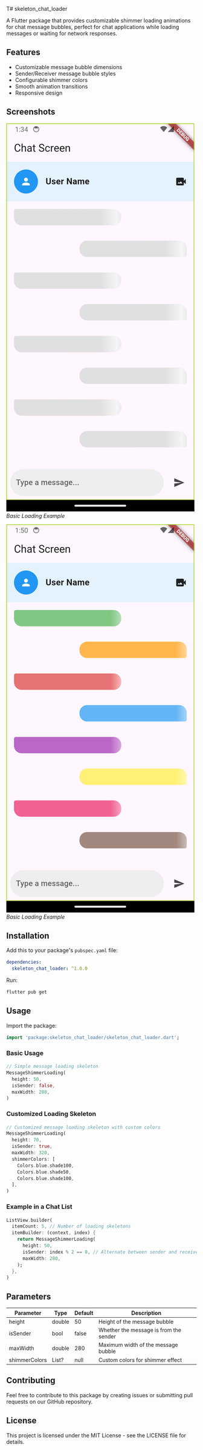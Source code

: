 <!--
This README describes the package. If you publish this package to pub.dev,
this README's contents appear on the landing page for your package.

For information about how to write a good package README, see the guide for
[writing package pages](https://dart.dev/guides/libraries/writing-package-pages).

For general information about developing packages, see the Dart guide for
[creating packages](https://dart.dev/guides/libraries/create-library-packages)
and the Flutter guide for
[developing packages and plugins](https://flutter.dev/developing-packages).
-->

T# skeleton_chat_loader

A Flutter package that provides customizable shimmer loading animations for chat message bubbles, perfect for chat applications while loading messages or waiting for network responses.

## Features

- Customizable message bubble dimensions
- Sender/Receiver message bubble styles
- Configurable shimmer colors
- Smooth animation transitions
- Responsive design

## Screenshots

![Basic Loading Example](images/simple.png)
*Basic Loading Example*

![Custom Loading Example](images/colured.png)
*Basic Loading Example*

## Installation

Add this to your package's `pubspec.yaml` file:

```yaml
dependencies:
  skeleton_chat_loader: ^1.0.0
```

Run:
```bash
flutter pub get
```

## Usage

Import the package:

```dart
import 'package:skeleton_chat_loader/skeleton_chat_loader.dart';
```

### Basic Usage

```dart
// Simple message loading skeleton
MessageShimmerLoading(
  height: 50,
  isSender: false,
  maxWidth: 280,
)
```

### Customized Loading Skeleton

```dart
// Customized message loading skeleton with custom colors
MessageShimmerLoading(
  height: 70,
  isSender: true,
  maxWidth: 320,
  shimmerColors: [
    Colors.blue.shade100,
    Colors.blue.shade50,
    Colors.blue.shade100,
  ],
)
```

### Example in a Chat List

```dart
ListView.builder(
  itemCount: 5, // Number of loading skeletons
  itemBuilder: (context, index) {
    return MessageShimmerLoading(
      height: 50,
      isSender: index % 2 == 0, // Alternate between sender and receiver
      maxWidth: 280,
    );
  },
)
```

## Parameters

| Parameter | Type | Default | Description |
|-----------|------|---------|-------------|
| height | double | 50 | Height of the message bubble |
| isSender | bool | false | Whether the message is from the sender |
| maxWidth | double | 280 | Maximum width of the message bubble |
| shimmerColors | List<Color>? | null | Custom colors for shimmer effect |

## Contributing

Feel free to contribute to this package by creating issues or submitting pull requests on our GitHub repository.

## License

This project is licensed under the MIT License - see the LICENSE file for details.